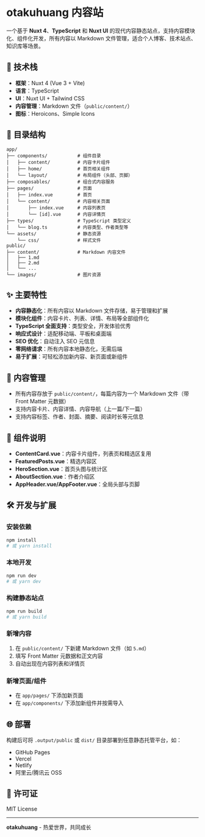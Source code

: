 # otakuhuang 内容站

一个基于 **Nuxt 4**、**TypeScript** 和 **Nuxt UI** 的现代内容静态站点，支持内容模块化、组件化开发，所有内容以 Markdown 文件管理，适合个人博客、技术站点、知识库等场景。

## 🚀 技术栈

- **框架**：Nuxt 4 (Vue 3 + Vite)
- **语言**：TypeScript
- **UI**：Nuxt UI + Tailwind CSS
- **内容管理**：Markdown 文件（`public/content/`）
- **图标**：Heroicons、Simple Icons

## 📁 目录结构

```
app/
├── components/           # 组件目录
│   ├── content/          # 内容卡片组件
│   ├── home/             # 首页相关组件
│   └── layout/           # 布局组件（头部、页脚）
├── composables/          # 组合式内容服务
├── pages/                # 页面
│   ├── index.vue         # 首页
│   └── content/          # 内容相关页面
│       ├── index.vue     # 内容列表页
│       └── [id].vue      # 内容详情页
├── types/                # TypeScript 类型定义
│   └── blog.ts           # 内容类型、作者类型等
└── assets/               # 静态资源
    └── css/              # 样式文件
public/
├── content/              # Markdown 内容文件
│   ├── 1.md
│   ├── 2.md
│   └── ...
└── images/               # 图片资源
```

## ✨ 主要特性

- **内容静态化**：所有内容以 Markdown 文件存储，易于管理和扩展
- **模块化组件**：内容卡片、列表、详情、布局等全部组件化
- **TypeScript 全面支持**：类型安全，开发体验优秀
- **响应式设计**：适配移动端、平板和桌面端
- **SEO 优化**：自动注入 SEO 元信息
- **零网络请求**：所有内容本地静态化，无需后端
- **易于扩展**：可轻松添加新内容、新页面或新组件

## 📝 内容管理

- 所有内容存放于 `public/content/`，每篇内容为一个 Markdown 文件（带 Front Matter 元数据）
- 支持内容卡片、内容详情、内容导航（上一篇/下一篇）
- 支持内容标签、作者、封面、摘要、阅读时长等元信息

## 🧩 组件说明

- **ContentCard.vue**：内容卡片组件，列表页和精选区复用
- **FeaturedPosts.vue**：精选内容区
- **HeroSection.vue**：首页头图与统计区
- **AboutSection.vue**：作者介绍区
- **AppHeader.vue/AppFooter.vue**：全局头部与页脚

## 🛠️ 开发与扩展

### 安装依赖
```bash
npm install
# 或 yarn install
```

### 本地开发
```bash
npm run dev
# 或 yarn dev
```

### 构建静态站点
```bash
npm run build
# 或 yarn build
```

### 新增内容
1. 在 `public/content/` 下新建 Markdown 文件（如 `5.md`）
2. 填写 Front Matter 元数据和正文内容
3. 自动出现在内容列表和详情页

### 新增页面/组件
- 在 `app/pages/` 下添加新页面
- 在 `app/components/` 下添加新组件并按需导入

## 🌐 部署

构建后可将 `.output/public` 或 `dist/` 目录部署到任意静态托管平台，如：
- GitHub Pages
- Vercel
- Netlify
- 阿里云/腾讯云 OSS

## 📄 许可证

MIT License

---

**otakuhuang** - 热爱世界，共同成长
